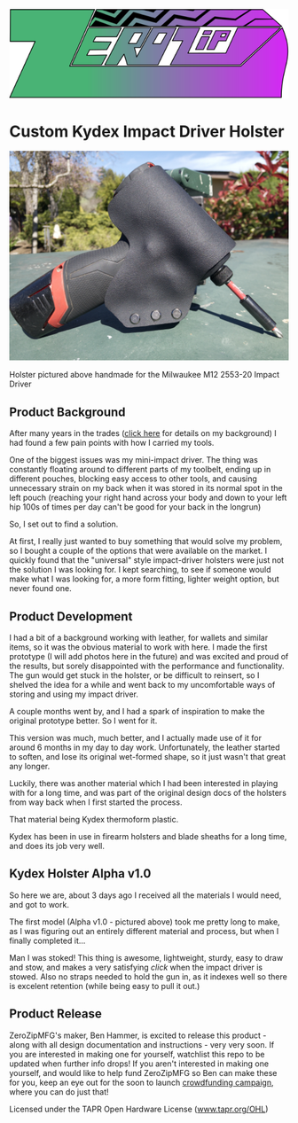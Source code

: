 <img src="https://github.com/ZeroZipMFG/branding/blob/main/zerozip_logo_final.svg" />

# Custom Kydex Impact Driver Holster

<img src=".././images/IMG_2704.jpg" />

Holster pictured above handmade for the Milwaukee M12 2553-20 Impact Driver

## Product Background

After many years in the trades ([click here](https://github.com/ZeroZipMFG/team/blob/main/benhammer.md) for details on my background) I had found a few pain points with how I carried my tools.

One of the biggest issues was my mini-impact driver. The thing was constantly floating around to different parts of my toolbelt, ending up in different pouches, blocking easy access to other tools, and causing unnecessary strain on my back when it was stored in its normal spot in the left pouch (reaching your right hand across your body and down to your left hip 100s of times per day can't be good for your back in the longrun) 

So, I set out to find a solution.

At first, I really just wanted to buy something that would solve my problem, so I bought a couple of the options that were available on the market. I quickly found that the "universal" style impact-driver holsters were just not the solution I was looking for. I kept searching, to see if someone would make what I was looking for, a more form fitting, lighter weight option, but never found one.

## Product Development

I had a bit of a background working with leather, for wallets and similar items, so it was the obvious material to work with here. I made the first prototype (I will add photos here in the future) and was excited and proud of the results, but sorely disappointed with the performance and functionality. The gun would get stuck in the holster, or be difficult to reinsert, so I shelved the idea for a while and went back to my uncomfortable ways of storing and using my impact driver.

A couple months went by, and I had a spark of inspiration to make the original prototype better. So I went for it.

This version was much, much better, and I actually made use of it for around 6 months in my day to day work. Unfortunately, the leather started to soften, and lose its original wet-formed shape, so it just wasn't that great any longer.

Luckily, there was another material which I had been interested in playing with for a long time, and was part of the original design docs of the holsters from way back when I first started the process.

That material being Kydex thermoform plastic.

Kydex has been in use in firearm holsters and blade sheaths for a long time, and does its job very well.

## Kydex Holster Alpha v1.0

So here we are, about 3 days ago I received all the materials I would need, and got to work.

The first model (Alpha v1.0 - pictured above) took me pretty long to make, as I was figuring out an entirely different material and process, but when I finally completed it...

Man I was stoked! This thing is awesome, lightweight, sturdy, easy to draw and stow, and makes a very satisfying *click* when the impact driver is stowed. Also no straps needed to hold the gun in, as it indexes well so there is excelent retention (while being easy to pull it out.)

## Product Release

ZeroZipMFG's maker, Ben Hammer, is excited to release this product - along with all design documentation and instructions - very very soon. If you are interested in making one for yourself, watchlist this repo to be updated when further info drops! If you aren't interested in making one yourself, and would like to help fund ZeroZipMFG so Ben can make these for you, keep an eye out for the soon to launch [crowdfunding campaign](https://github.com/ZeroZipMFG/hardware/blob/main/zz_toolholsters/docs/zz_holster-desc-latest.md), where you can do just that!

Licensed under the TAPR Open Hardware License (www.tapr.org/OHL)

